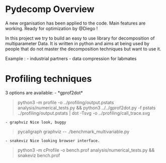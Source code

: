 <h1>Pydecomp Overview</h1>

A new organisation has been applied to the code. Main features are working. Ready for optimization by @Diego !

In this project we try to build an easy to use library for decomposition of
multiparameter Data. It is written in python and aims at being used by
people that do not master the decomposition techniques but want to use it.

Example :
	- industrial partners
	- data compression for labmates

<h1> Profiling techniques </h1>
3 options are available:
	- *gprof2dot*

> python3 -m profile -o ../profiling/output.pstats analysis/numerical_tests.py && python3 ../../gprof2dot.py -f pstats ../profiling/output.pstats | dot -Tsvg -o ../profiling/call_trace.svg

	- graphviz Nice look, buggy
> pycallgraph graphviz -- ./benchmark_multivariable.py

	- snakeviz Nice looking browser interface.
> python3 -m cProfile -o bench.prof analysis/numerical_tests.py && snakeviz bench.prof
